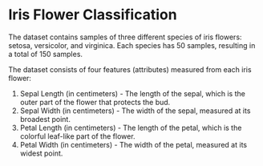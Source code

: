 # Iris Flower Classification

The dataset contains samples of three different species of iris flowers: setosa, versicolor, and virginica. Each species has 50 samples, resulting in a total of 150 samples.

The dataset consists of four features (attributes) measured from each iris flower:

1. Sepal Length (in centimeters) - The length of the sepal, which is the outer part of the flower that protects the bud.
2. Sepal Width (in centimeters) - The width of the sepal, measured at its broadest point.
3. Petal Length (in centimeters) - The length of the petal, which is the colorful leaf-like part of the flower.
4. Petal Width (in centimeters) - The width of the petal, measured at its widest point.
